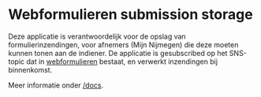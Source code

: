 # Webformulieren submission storage

Deze applicatie is verantwoordelijk voor de opslag van formulierinzendingen, voor afnemers (Mijn Nijmegen) die deze moeten kunnen tonen aan de indiener. De applicatie is gesubscribed op het SNS-topic dat in [webformulieren](https://github.com/gemeentenijmegen/webformulieren) bestaat, en verwerkt inzendingen bij binnenkomst.

Meer informatie onder [/docs](docs).
